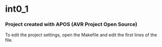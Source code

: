 
# int0_1 

### Project created with APOS (AVR Project Open Source)

To edit the project settings, open the Makefile and edit the first lines of the file.

